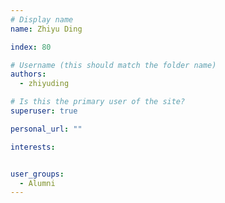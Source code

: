 ```yaml
---
# Display name
name: Zhiyu Ding

index: 80

# Username (this should match the folder name)
authors:
  - zhiyuding

# Is this the primary user of the site?
superuser: true

personal_url: ""

interests:


user_groups:
  - Alumni
---
```

